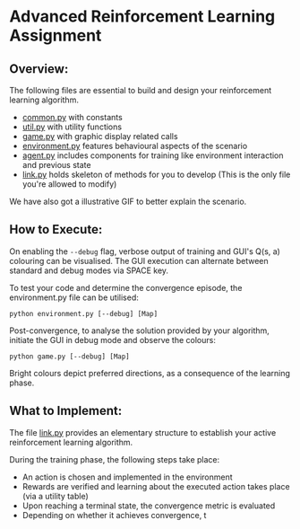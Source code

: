 # Advanced Reinforcement Learning Assignment

## Overview:
The following files are essential to build and design your reinforcement learning algorithm.

- [common.py](common.py) with constants
- [util.py](util.py) with utility functions
- [game.py](game.py) with graphic display related calls
- [environment.py](environment.py) features behavioural aspects of the scenario
- [agent.py](agent.py) includes components for training like environment interaction and previous state
- [link.py](link.py) holds skeleton of methods for you to develop (This is the only file you're allowed to modify)

We have also got a illustrative GIF to better explain the scenario.

## How to Execute:

On enabling the `--debug` flag, verbose output of training and GUI's Q(s, a) colouring can be visualised. The GUI execution can alternate between standard and debug modes via SPACE key.

To test your code and determine the convergence episode, the environment.py file can be utilised:
```
python environment.py [--debug] [Map]
```

Post-convergence, to analyse the solution provided by your algorithm, initiate the GUI in debug mode and observe the colours:
```
python game.py [--debug] [Map]
```
Bright colours depict preferred directions, as a consequence of the learning phase.

## What to Implement:

The file [link.py](link.py) provides an elementary structure to establish your active reinforcement learning algorithm.

During the training phase, the following steps take place:
- An action is chosen and implemented in the environment
- Rewards are verified and learning about the executed action takes place (via a utility table)
- Upon reaching a terminal state, the convergence metric is evaluated
- Depending on whether it achieves convergence, t